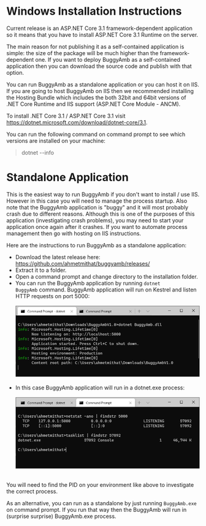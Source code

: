 <h1>Windows Installation Instructions</h1>

Current release is an ASP.NET Core 3.1 framework-dependent application so it means that you have to install ASP.NET Core 3.1 Runtime on the server.

The main reason for not publishing it as a self-contained application is simple: the size of the package will be much higher than the framework-dependent one. If you want to deploy BuggyAmb as a self-contained application then you can download the source code and publish with that option.

You can run BuggyAmb as a standalone application or you can host it on IIS. If you are going to host BuggyAmb on IIS then we recommended installing the Hosting Bundle which includes the both 32bit and 64bit versions of .NET Core Runtime and IIS support (ASP.NET Core Module - ANCM).

To install .NET Core 3.1 / ASP.NET Core 3.1 visit https://dotnet.microsoft.com/download/dotnet-core/3.1.

You can run the following command on command prompt to see which versions are installed on your machine:

> dotnet --info

<h1>Standalone Application</h1>

This is the easiest way to run BuggyAmb if you don't want to install / use IIS. However in this case you will need to manage the process startup. Also note that the BuggyAmb application is "buggy" and it will most probably crash due to different reasons. Although this is one of the purposes of this application (investigating crash problems), you may need to start your application once again after it crashes. If you want to automate process management then go with hosting on IIS instructions.

Here are the instructions to run BuggyAmb as a standalone application:

* Download the latest release here: https://github.com/ahmetmithat/buggyamb/releases/
* Extract it to a folder.
* Open a command prompt and change directory to the installation folder.
* You can run the BuggyAmb application by running <code>dotnet BuggyAmb</code> command. BuggyAmb application will run on Kestrel and listen HTTP requests on port 5000:<br/><br/>![Running Standalone](Images/standalone.png)<br/><br/>
* In this case BuggyAmb application will run in a dotnet.exe process:<br/><br/>![Tasklist](Images/tasklist.png)<br/><br/>
	
You will need to find the PID on your environment like above to investigate the correct process.

As an alternative, you can run as a standalone by just running <code>BuggyAmb.exe</code> on command prompt. If you run that way then the BuggyAmb will run in (surprise surprise) BuggyAmb.exe process.

